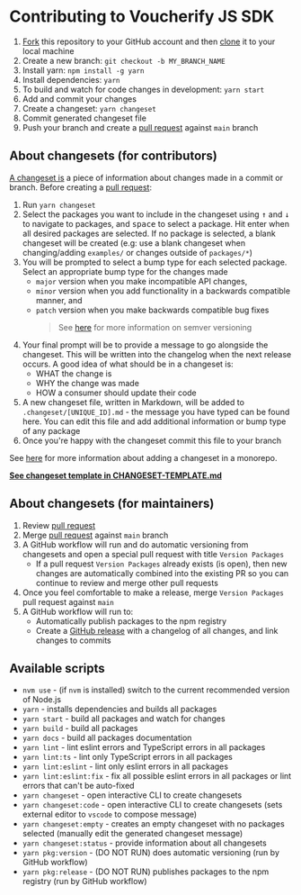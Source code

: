 # Contributing to Voucherify JS SDK

1. [Fork](https://help.github.com/articles/fork-a-repo/) this repository to your GitHub account and then [clone](https://help.github.com/articles/cloning-a-repository/) it to your local machine
2. Create a new branch: `git checkout -b MY_BRANCH_NAME`
3. Install yarn: `npm install -g yarn`
4. Install dependencies: `yarn`
5. To build and watch for code changes in development: `yarn start`
6. Add and commit your changes
7. Create a changeset: `yarn changeset`
8. Commit generated changeset file
9. Push your branch and create a [pull request](https://docs.github.com/en/free-pro-team@latest/github/collaborating-with-issues-and-pull-requests/creating-a-pull-request-from-a-fork) against `main` branch

## About changesets (for contributors)

[A changeset is](https://github.com/atlassian/changesets/blob/master/docs/adding-a-changeset.md#what-is-a-changeset) a piece of information about changes made in a commit or branch. Before creating a [pull request](https://docs.github.com/en/free-pro-team@latest/github/collaborating-with-issues-and-pull-requests/creating-a-pull-request-from-a-fork):

1. Run `yarn changeset`
2. Select the packages you want to include in the changeset using <kbd>↑</kbd> and <kbd>↓</kbd> to navigate to packages, and <kbd>space</kbd> to select a package. Hit enter when all desired packages are selected. If no package is selected, a blank changeset will be created (e.g: use a blank changeset when changing/adding `examples/` or changes outside of `packages/*`)
3. You will be prompted to select a bump type for each selected package. Select an appropriate bump type for the changes made
   - `major` version when you make incompatible API changes,
   - `minor` version when you add functionality in a backwards compatible manner, and
   - `patch` version when you make backwards compatible bug fixes
     > See [here](https://semver.org/) for more information on semver versioning
4. Your final prompt will be to provide a message to go alongside the changeset. This will be written into the changelog when the next release occurs. A good idea of what should be in a changeset is:
   - WHAT the change is
   - WHY the change was made
   - HOW a consumer should update their code
5. A new changeset file, written in Markdown, will be added to `.changeset/[UNIQUE_ID].md` - the message you have typed can be found here. You can edit this file and add additional information or bump type of any package
6. Once you're happy with the changeset commit this file to your branch

See [here](https://github.com/atlassian/changesets/blob/master/docs/adding-a-changeset.md#i-am-in-a-multi-package-repository-a-mono-repo) for more information about adding a changeset in a monorepo.

**[See changeset template in CHANGESET-TEMPLATE.md](CHANGESET-TEMPLATE.md)**

## About changesets (for maintainers)

1. Review [pull request](https://docs.github.com/en/free-pro-team@latest/github/collaborating-with-issues-and-pull-requests/creating-a-pull-request-from-a-fork)
2. Merge [pull request](https://docs.github.com/en/free-pro-team@latest/github/collaborating-with-issues-and-pull-requests/creating-a-pull-request-from-a-fork) against `main` branch
3. A GitHub workflow will run and do automatic versioning from changesets and open a special pull request with title `Version Packages`
   - If a pull request `Version Packages` already exists (is open), then new changes are automatically combined into the existing PR so you can continue to review and merge other pull requests
4. Once you feel comfortable to make a release, merge `Version Packages` pull request against `main`
5. A GitHub workflow will run to:
   - Automatically publish packages to the npm registry
   - Create a [GitHub release](https://docs.github.com/en/free-pro-team@latest/github/administering-a-repository/about-releases) with a changelog of all changes, and link changes to commits

## Available scripts

- `nvm use` - (if `nvm` is installed) switch to the current recommended version of Node.js
- `yarn` - installs dependencies and builds all packages
- `yarn start` - build all packages and watch for changes
- `yarn build` - build all packages
- `yarn docs` - build all packages documentation
- `yarn lint` - lint eslint errors and TypeScript errors in all packages
- `yarn lint:ts` - lint only TypeScript errors in all packages
- `yarn lint:eslint` - lint only eslint errors in all packages
- `yarn lint:eslint:fix` - fix all possible eslint errors in all packages or lint errors that can't be auto-fixed
- `yarn changeset` - open interactive CLI to create changesets
- `yarn changeset:code` - open interactive CLI to create changesets (sets external editor to `vscode` to compose message)
- `yarn changeset:empty` - creates an empty changeset with no packages selected (manually edit the generated changeset message)
- `yarn changeset:status` - provide information about all changesets
- `yarn pkg:version` - (DO NOT RUN) does automatic versioning (run by GitHub workflow)
- `yarn pkg:release` - (DO NOT RUN) publishes packages to the npm registry (run by GitHub workflow)
